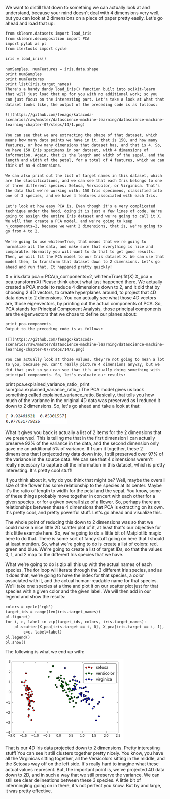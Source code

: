 
We want to distill that down to something we can actually look at and understand, because your mind doesn't deal with 4 dimensions very well, but you can look at 2 dimensions on a piece of paper pretty easily. Let's go ahead and load that up:

```
from sklearn.datasets import load_iris 
from sklearn.decomposition import PCA 
import pylab as pl 
from itertools import cycle 
 
iris = load_iris() 
 
numSamples, numFeatures = iris.data.shape 
print numSamples 
print numFeatures 
print list(iris.target_names) 
There's a handy dandy load_iris() function built into scikit-learn that will just load that up for you with no additional work; so you can just focus on the interesting part. Let's take a look at what that dataset looks like, the output of the preceding code is as follows:

![](https://github.com/fenago/katacoda-scenarios/raw/master/datascience-machine-learning/datascience-machine-learning-chapter-07/steps/14/1.png)

You can see that we are extracting the shape of that dataset, which means how many data points we have in it, that is 150, and how many features, or how many dimensions that dataset has, and that is 4. So, we have 150 Iris specimens in our dataset, with 4 dimensions of information. Again, that is the length and width of the sepal, and the length and width of the petal, for a total of 4 features, which we can think of as 4 dimensions.

We can also print out the list of target names in this dataset, which are the classifications, and we can see that each Iris belongs to one of three different species: Setosa, Versicolor, or Virginica. That's the data that we're working with: 150 Iris specimens, classified into one of 3 species, and we have 4 features associated with each Iris.

Let's look at how easy PCA is. Even though it's a very complicated technique under the hood, doing it is just a few lines of code. We're going to assign the entire Iris dataset and we're going to call it X. We will then create a PCA model, and we're going to keep n_components=2, because we want 2 dimensions, that is, we're going to go from 4 to 2.

We're going to use whiten=True, that means that we're going to normalize all the data, and make sure that everything is nice and comparable. Normally you will want to do that to get good results. Then, we will fit the PCA model to our Iris dataset X. We can use that model then, to transform that dataset down to 2 dimensions. Let's go ahead and run that. It happened pretty quickly!

```
X = iris.data 
pca = PCA(n_components=2, whiten=True).fit(X) 
X_pca = pca.transform(X) 
Please think about what just happened there. We actually created a PCA model to reduce 4 dimensions down to 2, and it did that by choosing 2 4D vectors, to create hyperplanes around, to project that 4D data down to 2 dimensions. You can actually see what those 4D vectors are, those eigenvectors, by printing out the actual components of PCA. So, PCA stands for Principal Component Analysis, those principal components are the eigenvectors that we chose to define our planes about:

```
print pca.components_ 
Output to the preceding code is as follows:

![](https://github.com/fenago/katacoda-scenarios/raw/master/datascience-machine-learning/datascience-machine-learning-chapter-07/steps/14/2.png)

You can actually look at those values, they're not going to mean a lot to you, because you can't really picture 4 dimensions anyway, but we did that just so you can see that it's actually doing something with principal components. So, let's evaluate our results:

```
print pca.explained_variance_ratio_ 
print sum(pca.explained_variance_ratio_) 
The PCA model gives us back something called explained_variance_ratio. Basically, that tells you how much of the variance in the original 4D data was preserved as I reduced it down to 2 dimensions. So, let's go ahead and take a look at that:

![](https://github.com/fenago/katacoda-scenarios/raw/master/datascience-machine-learning/datascience-machine-learning-chapter-07/steps/14/3.png)

What it gives you back is actually a list of 2 items for the 2 dimensions that we preserved. This is telling me that in the first dimension I can actually preserve 92% of the variance in the data, and the second dimension only gave me an additional 5% of variance. If I sum it together, these 2 dimensions that I projected my data down into, I still preserved over 97% of the variance in the source data. We can see that 4 dimensions weren't really necessary to capture all the information in this dataset, which is pretty interesting. It's pretty cool stuff!

If you think about it, why do you think that might be? Well, maybe the overall size of the flower has some relationship to the species at its center. Maybe it's the ratio of length to width for the petal and the sepal. You know, some of these things probably move together in concert with each other for a given species, or for a given overall size of a flower. So, perhaps there are relationships between these 4 dimensions that PCA is extracting on its own. It's pretty cool, and pretty powerful stuff. Let's go ahead and visualize this.

The whole point of reducing this down to 2 dimensions was so that we could make a nice little 2D scatter plot of it, at least that's our objective for this little example here. So, we're going to do a little bit of Matplotlib magic here to do that. There is some sort of fancy stuff going on here that I should at least mention. So, what we're going to do is create a list of colors: red, green and blue. We're going to create a list of target IDs, so that the values 0, 1, and 2 map to the different Iris species that we have.

What we're going to do is zip all this up with the actual names of each species. The for loop will iterate through the 3 different Iris species, and as it does that, we're going to have the index for that species, a color associated with it, and the actual human-readable name for that species. We'll take one species at a time and plot it on our scatter plot just for that species with a given color and the given label. We will then add in our legend and show the results:

```
colors = cycle('rgb') 
target_ids = range(len(iris.target_names)) 
pl.figure() 
for i, c, label in zip(target_ids, colors, iris.target_names): 
    pl.scatter(X_pca[iris.target == i, 0], X_pca[iris.target == i, 1], 
        c=c, label=label) 
pl.legend() 
pl.show()
```

The following is what we end up with:

![](https://github.com/fenago/katacoda-scenarios/raw/master/datascience-machine-learning/datascience-machine-learning-chapter-07/steps/14/4.png)

That is our 4D Iris data projected down to 2 dimensions. Pretty interesting stuff! You can see it still clusters together pretty nicely. You know, you have all the Virginicas sitting together, all the Versicolors sitting in the middle, and the Setosas way off on the left side. It's really hard to imagine what these actual values represent. But, the important point is, we've projected 4D data down to 2D, and in such a way that we still preserve the variance. We can still see clear delineations between these 3 species. A little bit of intermingling going on in there, it's not perfect you know. But by and large, it was pretty effective.
